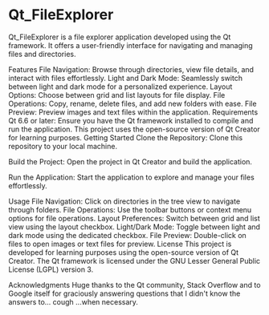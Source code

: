 # Qt_FileExplorer
Qt_FileExplorer is a file explorer application developed using the Qt framework. It offers a user-friendly interface for navigating and managing files and directories.

Features
File Navigation: Browse through directories, view file details, and interact with files effortlessly.
Light and Dark Mode: Seamlessly switch between light and dark mode for a personalized experience.
Layout Options: Choose between grid and list layouts for file display.
File Operations: Copy, rename, delete files, and add new folders with ease.
File Preview: Preview images and text files within the application.
Requirements
Qt 6.6 or later: Ensure you have the Qt framework installed to compile and run the application. This project uses the open-source version of Qt Creator for learning purposes.
Getting Started
Clone the Repository: Clone this repository to your local machine.

Build the Project: Open the project in Qt Creator and build the application.

Run the Application: Start the application to explore and manage your files effortlessly.

Usage
File Navigation: Click on directories in the tree view to navigate through folders.
File Operations: Use the toolbar buttons or context menu options for file operations.
Layout Preferences: Switch between grid and list view using the layout checkbox.
Light/Dark Mode: Toggle between light and dark mode using the dedicated checkbox.
File Preview: Double-click on files to open images or text files for preview.
License
This project is developed for learning purposes using the open-source version of Qt Creator. The Qt framework is licensed under the GNU Lesser General Public License (LGPL) version 3.

Acknowledgments
Huge thanks to the Qt community, Stack Overflow and to Google itself for graciously answering questions that I didn't know the answers to… cough ...when necessary.
